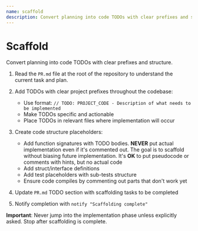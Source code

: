 ```yaml
---
name: scaffold
description: Convert planning into code TODOs with clear prefixes and structure
---
```


# Scaffold

Convert planning into code TODOs with clear prefixes and structure.

1. Read the `PR.md` file at the root of the repository to understand the current task and plan.

2. Add TODOs with clear project prefixes throughout the codebase:
   * Use format: `// TODO: PROJECT_CODE - Description of what needs to be implemented`
   * Make TODOs specific and actionable
   * Place TODOs in relevant files where implementation will occur

3. Create code structure placeholders:
   * Add function signatures with TODO bodies. **NEVER** put actual implementation even if it's
     commented out. The goal is to scaffold without biasing future implementation. It's **OK** to
     put pseudocode or comments with hints, but no actual code
   * Add struct/interface definitions
   * Add test placeholders with sub-tests structure
   * Ensure code compiles by commenting out parts that don't work yet

4. Update `PR.md` TODO section with scaffolding tasks to be completed

5. Notify completion with `notify "Scaffolding complete"`

**Important**: Never jump into the implementation phase unless explicitly asked. Stop after
scaffolding is complete.
